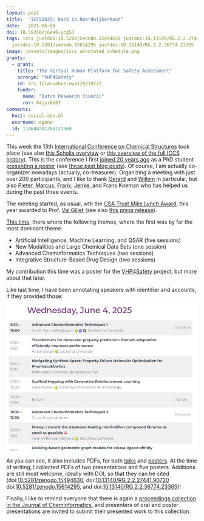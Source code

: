 ```yaml
---
layout: post
title:  "ICCS2025: back in Noordwijkerhout"
date:   2025-06-08
doi: 10.59350/j6ea0-ycg53
tags: iccs justdoi:10.5281/zenodo.15494630 justdoi:10.13140/RG.2.2.27441.90720
  justdoi:10.5281/zenodo.15614295 justdoi:10.13140/RG.2.2.36774.23365
image: /assets/images/iccs_annotated_schedule.png
grants:
  - grant:
    title: "The Virtual Human Platform for Safety Assessment"
    acronym: "VHP4Safety"
    id: drc.filenumber:nwa129219272
    funder:
      name: "Dutch Research Council"
      ror: 04jsz6e67
comments:
  host: social.edu.nl
  username: egonw
  id: 114648281268131560
---
```


This week the 13th [International Conference on Chemical Structures](https://iccs-nl.org/) took place
(see also [this Scholia overview](https://scholia.toolforge.org/event/Q133457282) or
[this overview of the full ICCS history](https://scholia.toolforge.org/event-series/Q47501052)). This
is the conference I first [joined 20 years ago](https://chem-bla-ics.linkedchemistry.info/2005/11/02/open-source-data-mining-in.html)
as a PhD student [presenting a poster](https://chem-bla-ics.linkedchemistry.info/2011/06/25/from-archives-my-iccs-2005-poster.html)
(see [these past blog posts](https://chem-bla-ics.linkedchemistry.info/tag/iccs)).
Of course, I am actually co-organizer nowadays (actually, co-treasurer). Organizing a meeting with just over
200 participants, and I like to thank
[Gerard](https://scholia.toolforge.org/author/Q30086276) and [Willem](https://scholia.toolforge.org/author/Q52125630)
in particular, but also [Pieter](https://scholia.toolforge.org/Q134716139),
[Marcus](https://scholia.toolforge.org/Q47501420), [Frank](https://scholia.toolforge.org/Q47509033),
[Jenke](https://scholia.toolforge.org/Q134721967), and Frans Koeman who has helped us during the
past three events.

The meeting started, as usual, wth the [CSA Trust Mike Lynch Award](https://scholia.toolforge.org/award/Q47508692),
this year awarded to Prof. [Val Gillet](https://scholia.toolforge.org/Q42717125)
(see also [this press release](https://csa-trust.org/2025/05/23/mike-lynch-award-2025-val-gillet/)).

[This time](https://iccs-nl.org/general-information/scientific-program/), there where the following themes,
where the first was by far the most dominant theme:

* Artificial Intelligence, Machine Learning, and QSAR (five sessions)
* New Modalities and Large Chemical Data Sets (one session)
* Advanced Cheminformatics Techniques (two sessions)
* Integrative Structure-Based Drug Design (two sessions)

My contribution this time was a poster for the [VHP4Safety](https://vhp4safety.nl/) project,
but more about that later.

Like last time, I have been annotating speakers with identifier and accounts, if they provided those:

![](/assets/images/iccs_annotated_schedule.png)

As you can see, it also includes PDFs, for both [talks](https://iccs-nl.org/general-information/scientific-program/) and
[posters](https://iccs-nl.org/posters/). At the time of writing,
I collected PDFs of two presentations and five posters. Additions are still most welcome,
ideally with DOI, so that they can be cited (doi:[10.5281/zenodo.15494630](https://doi.org/),
doi:[10.13140/RG.2.2.27441.90720](http://dx.doi.org/10.13140/RG.2.2.27441.90720)
doi:[10.5281/zenodo.15614295](https://doi.org/10.5281/zenodo.15614295), and
doi:[10.13140/RG.2.2.36774.23365](http://dx.doi.org/10.13140/RG.2.2.36774.23365))!

Finally, I like to remind everyone that there is again a
[proceedings collection in the Journal of Cheminformatics](https://www.biomedcentral.com/collections/ICCS25),
and presenters of oral and poster presentations are invited to submit their presented
work to this collection.
